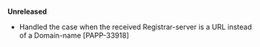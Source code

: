 **Unreleased**
* Handled the case when the received Registrar-server is a URL instead of a Domain-name [PAPP-33918]